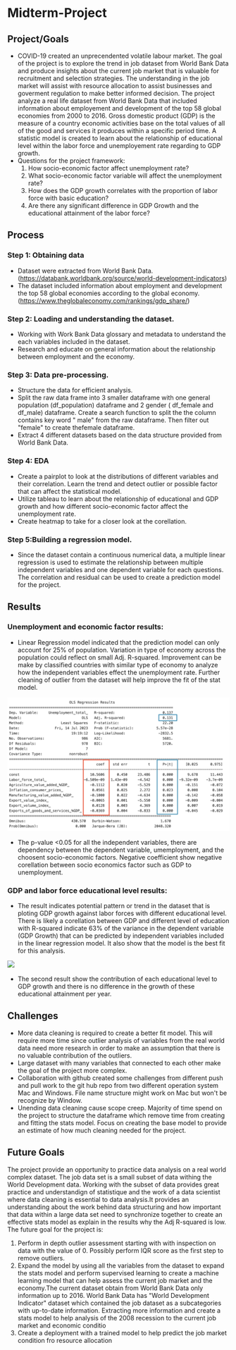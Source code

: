 # Midterm-Project

## Project/Goals
- COVID-19 created an unprecendented volatile labour market. The goal of the project is to explore the trend in job dataset from World Bank Data and produce insights about the current job market that is valuable for recruitment and selection strategies. The understanding in the job market will assist with resource allocation to assist businesses and goverment regulation to make better informed decision. The project analyze a real life dataset from World Bank Data that included information about employement and development of the top 58 global economies from 2000 to 2016. Gross domestic product (GDP) is the measure of a country economic activities base on the total values of all of the good and services it produces within a specific period time. A statistic model is created to learn about the relationship of educational level within the labor force and unemployement rate regarding to GDP growth.
- Questions for the project framework:
    1. How socio-economic factor affect unemployment rate? 
    2. What socio-economic factor variable will affect the unemployment rate?
    3. How does the GDP growth correlates with the proportion of labor force with basic education?
    4. Are there any significant difference in GDP Growth and the educational attainment of the labor force?
 

## Process

### Step 1: Obtaining data
- Dataset were extracted from World Bank Data. (https://databank.worldbank.org/source/world-development-indicators)
- The dataset included information about employment and development  the top 58 global economies  according to the global economy.(https://www.theglobaleconomy.com/rankings/gdp_share/)
### Step 2: Loading and understanding the dataset.
- Working with Work Bank Data glossary and metadata to understand the each variables included in the dataset. 
- Research and educate on general information about the relationship between employment and the economy.
### Step 3: Data pre-processing.
- Structure the data for efficient analysis.
- Split the raw data frame into 3 smaller dataframe with one general population (df_population) dataframe and 2 gender ( df_female and df_male) dataframe. Create a search function to split the the column contains key word " male" from the raw dataframe. Then filter out "female" to create thefemale dataframe.
- Extract 4 different datasets based on the data structure provided from World Bank Data.
### Step 4: EDA
- Create a pairplot to look at the distributions of different variables and their correlation. Learn the trend and detect outlier or possible factor that can affect the statistical model.
- Utilize tableau to learn about the relationship of educational and GDP growth and how different socio-economic factor affect the unemployment rate.
- Create heatmap to take for a closer look at the corellation.
### Step 5:Building a regression model.
- Since the dataset contain a continuous numerical data, a multiple linear regression is used to estimate the relationship between multiple independent variables and one dependent variable for each questions. The correlation and residual can be used to create a prediction model for the project.


## Results
### Unemployment and economic factor results:
- Linear Regression model indicated that the prediction model can only account for 25% of population. Variation in type of economy across the population could reflect  on small Adj. R-squared. Improvement can be make by classified countries with similar type of economy to analyze how the independent variables effect the unemployment rate. Further cleaning of outlier from the dataset will help improve the fit of the stat model.

<img src= image/linear_regression_model_unemployment.png>

- The p-value <0.05 for all the independent variables, there are dependency between the dependent variable, umemployment, and the choosent socio-economic factors. Negative coefficient show negative corellation between socio economics factor such as GDP to unemployment.

### GDP and labor force educational level results:
- The result indicates potential pattern or trend in the dataset that is ploting GDP growth against labor forces with different educational level. There is likely a corellation between GDP and different level of education with R-squared indicate 63% of the variance in the dependent variable (GDP Growth) that can be predicted by independent variables included in the linear regression model. It also show that the model is the best fit for this analysis.

<img src= image/linear_regression_model_education.png>

- The second result show the contribution of each educational level to GDP growth and there is no difference in the growth of these educational attainment per year. 

## Challenges 
- More data cleaning is required to create a better fit model. This will require more time since outlier analysis of variables from the real world data need more research in order to make an assumption that there is no valuable contribution of the outliers.
- Large dataset with many variables that connected to each other make the goal of the project more complex.
- Collaboration with github created some challenges from different push and pull work to the git hub repo from two different operation system Mac and Windows. File name structure might work on Mac but won't be recognize by Window.
- Unending data cleaning cause scope creep. Majority of time spend on the project to structure the dataframe which remove time from creating and fitting the stats model. Focus on creating the base model to provide an estimate of how much cleaning needed for the project.

## Future Goals
The project provide an opportunity to practice data analysis on a real world complex dataset. The job data set is a small subset of data withing the World Development data. Working with the subset of data provides great practice and understandign of statistique and the work of a data scientist where data cleaning is essential to data analysis.It provides an understanding about the work behind data structuring and how important that data within a large data set need to synchronize together to create an effective stats model as explain in the results why the Adj R-squared is low. The future goal for the project is:
1. Perform in depth outlier assessment starting with with inspection on data with the value of 0. Possibly perform IQR score as the first step to remove outliers.
2. Expand the model by using all the variables from the dataset to expand the stats model and perform supervised learning to create a machine learning model that can help assess the current job market and the economy.The current dataset obtain from World Bank Data only information up to 2016. World Bank Data has "World Development Indicator" dataset which contained the job dataset as a subcategories with up-to-date information. Extracting more information and create a stats model to help analysis of the 2008 recession to the current job market and economic conditio
3. Create a deployment with a trained model to help predict the job market condition fro resource allocation



